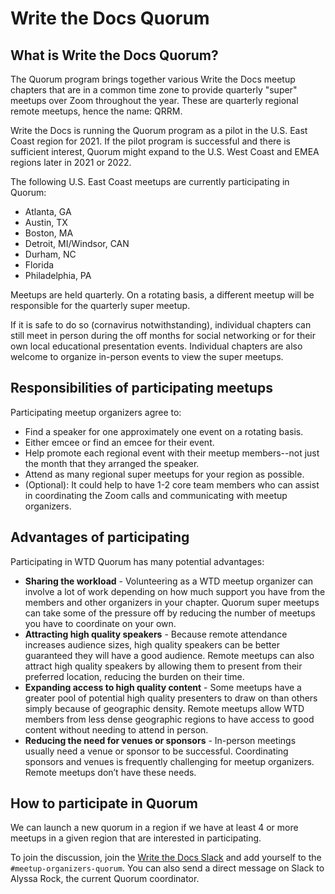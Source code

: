 # Write the Docs Quorum

## What is Write the Docs Quorum?

The Quorum program brings together various Write the Docs meetup chapters that
are in a common time zone to provide quarterly "super" meetups over Zoom
throughout the year. These are quarterly regional remote meetups, hence the
name: QRRM.

Write the Docs is running the Quorum program as a pilot in the U.S. East Coast
region for 2021. If the pilot program is successful and there is sufficient
interest, Quorum might expand to the U.S. West Coast and EMEA regions later
in 2021 or 2022.

The following U.S. East Coast meetups are currently participating in Quorum:

- Atlanta, GA
- Austin, TX
- Boston, MA
- Detroit, MI/Windsor, CAN
- Durham, NC
- Florida
- Philadelphia, PA

Meetups are held quarterly. On a rotating basis, a different meetup will be
responsible for the quarterly super meetup.

If it is safe to do so (cornavirus notwithstanding), individual chapters
can still meet in person during the off months for social networking or for
their own local educational presentation events. Individual chapters are also
welcome to organize in-person events to view the super meetups.


## Responsibilities of participating meetups

Participating meetup organizers agree to:

- Find a speaker for one approximately one event on a rotating basis.
- Either emcee or find an emcee for their event.
- Help promote each regional event with their meetup members--not just the month
  that they arranged the speaker.
- Attend as many regional super meetups for your region as possible.
- (Optional): It could help to have 1-2 core team members who can assist in
  coordinating the Zoom calls and communicating with meetup organizers.


## Advantages of participating

Participating in WTD Quorum has many potential advantages:

- **Sharing the workload** - Volunteering as a WTD meetup organizer can involve
  a lot of work depending on how much support you have from the members and
  other organizers in your chapter. Quorum super meetups can take some of the
  pressure off by reducing the number of meetups you have to coordinate on your
  own.
- **Attracting high quality speakers** - Because remote attendance increases
  audience sizes, high quality speakers can be better guaranteed they will have
  a good audience. Remote meetups can also attract high quality speakers by
  allowing them to present from their preferred location, reducing the burden on
  their time.
- **Expanding access to high quality content** - Some meetups have a greater
  pool of potential high quality presenters to draw on than others simply
  because of geographic density. Remote meetups allow WTD members from less
  dense geographic regions to have access to good content without needing to
  attend in person.
- **Reducing the need for venues or sponsors** - In-person meetings usually need
  a venue or sponsor to be successful. Coordinating sponsors and venues is
  frequently challenging for meetup organizers. Remote meetups don’t have these
  needs.


## How to participate in Quorum

We can launch a new quorum in a region if we have at least 4 or more meetups
in a given region that are interested in participating.

To join the discussion, join the [Write the Docs Slack](https://www.writethedocs.org/slack/)
and add yourself to the `#meetup-organizers-quorum`. You can also send a direct
message on Slack to Alyssa Rock, the current Quorum coordinator.
